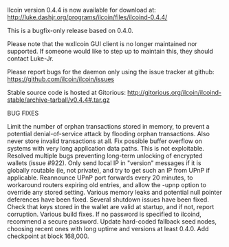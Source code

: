 Ilcoin version 0.4.4 is now available for download at:
http://luke.dashjr.org/programs/ilcoin/files/ilcoind-0.4.4/

This is a bugfix-only release based on 0.4.0.

Please note that the wxIlcoin GUI client is no longer maintained nor supported. If someone would like to step up to maintain this, they should contact Luke-Jr.

Please report bugs for the daemon only using the issue tracker at github:
https://github.com/ilcoin/ilcoin/issues

Stable source code is hosted at Gitorious:
http://gitorious.org/ilcoin/ilcoind-stable/archive-tarball/v0.4.4#.tar.gz

BUG FIXES

Limit the number of orphan transactions stored in memory, to prevent a potential denial-of-service attack by flooding orphan transactions. Also never store invalid transactions at all.
Fix possible buffer overflow on systems with very long application data paths. This is not exploitable.
Resolved multiple bugs preventing long-term unlocking of encrypted wallets (issue #922).
Only send local IP in "version" messages if it is globally routable (ie, not private), and try to get such an IP from UPnP if applicable.
Reannounce UPnP port forwards every 20 minutes, to workaround routers expiring old entries, and allow the -upnp option to override any stored setting.
Various memory leaks and potential null pointer deferences have been
fixed.
Several shutdown issues have been fixed.
Check that keys stored in the wallet are valid at startup, and if not,
report corruption.
Various build fixes.
If no password is specified to ilcoind, recommend a secure password.
Update hard-coded fallback seed nodes, choosing recent ones with long uptime and versions at least 0.4.0.
Add checkpoint at block 168,000.

